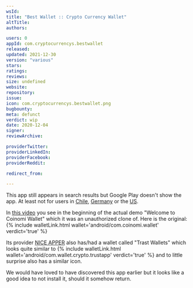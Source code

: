 ```yaml
---
wsId: 
title: "Best Wallet :: Crypto Currency Wallet"
altTitle: 
authors:

users: 0
appId: com.cryptocurrencys.bestwallet
released: 
updated: 2021-12-30
version: "various"
stars: 
ratings: 
reviews: 
size: undefined
website: 
repository: 
issue: 
icon: com.cryptocurrencys.bestwallet.png
bugbounty: 
meta: defunct
verdict: wip
date: 2020-12-04
signer: 
reviewArchive:

providerTwitter: 
providerLinkedIn: 
providerFacebook: 
providerReddit: 

redirect_from:

---
```


This app still appears in search results but Google Play doesn't show the app.
At least not for users in 
[Chile](https://play.google.com/store/apps/details?id=com.cryptocurrencys.bestwallet&hl=es&gl=CL),
[Germany](https://play.google.com/store/apps/details?id=com.cryptocurrencys.bestwallet&hl=de&gl=DE)
or the
[US](https://play.google.com/store/apps/details?id=com.cryptocurrencys.bestwallet&hl=en&gl=US).

In [this video](https://www.youtube.com/watch?v=eFfECTyRuos) you see in the
beginning of the actual demo "Welcome to Coinomi Wallet" which it
was an unauthorized clone of. Here is the original:
{% include walletLink.html wallet='android/com.coinomi.wallet' verdict='true' %}

Its provider [NICE APPER](https://apk.support/developer/NICE+APPER) also has/had
a wallet called "Trast Wallets" which looks quite similar to
{% include walletLink.html wallet='android/com.wallet.crypto.trustapp' verdict='true' %}
and to little surprise also has a similar icon.

We would have loved to have discovered this app earlier but it looks like a good
idea to not install it, should it somehow return.
